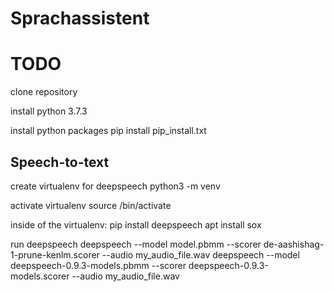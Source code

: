 # Sprachassistent

# TODO
clone repository

install python 3.7.3

install python packages
pip install pip_install.txt

## Speech-to-text
create virtualenv for deepspeech
python3 -m venv <path>

activate virtualenv
source /bin/activate

inside of the virtualenv:
pip install deepspeech
apt install sox

run deepspeech
deepspeech --model model.pbmm --scorer de-aashishag-1-prune-kenlm.scorer  --audio my_audio_file.wav
deepspeech --model deepspeech-0.9.3-models.pbmm --scorer deepspeech-0.9.3-models.scorer --audio my_audio_file.wav
